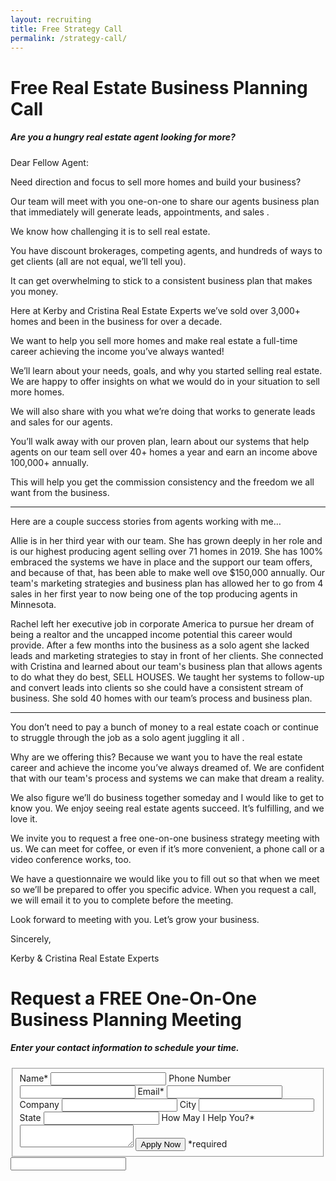 ```yaml
---
layout: recruiting
title: Free Strategy Call
permalink: /strategy-call/
---
```


<div class="recruiting-page"><h1 class="join-us">Free Real Estate Business Planning Call</h1><h5 class="join-us-subtitle">Are you a hungry real estate agent looking for more?</h5><p>Dear Fellow Agent:</p><p>Need direction and focus to sell more homes and build your business?</p><p>Our team will meet with you one-on-one to share our agents business plan that immediately will generate leads, appointments, and sales .</p><p>We know how challenging it is to sell real estate.</p><p>You have discount brokerages, competing agents, and hundreds of ways to get clients (all are not equal, we&rsquo;ll tell you).</p><p>It can get overwhelming to stick to a consistent business plan that makes you money.</p><p>Here at Kerby and Cristina Real Estate Experts we&rsquo;ve sold over 3,000+ homes and been in the business for over a decade.</p><p>We want to help you sell more homes and make real estate a full-time career achieving the income you&rsquo;ve always wanted!</p><p>We&rsquo;ll learn about your needs, goals, and why you started selling real estate. We are happy to offer insights on what we would do in your situation to sell more homes.</p><p>We will also share with you what we&rsquo;re doing that works to generate leads and sales for our agents.</p><p>You&rsquo;ll walk away with our proven plan, learn about our systems that help agents on our team sell over 40+ homes a year and earn an income above 100,000+ annually.</p><p>This will help you get the commission consistency and the freedom we all want from the business.</p><hr /><div class="qanda"><p class="section-title">Here are a couple success stories from agents working with me&hellip;</p><p><span class="quote">Allie is in her third year with our team. She has grown deeply in her role and is our highest producing agent selling over 71 homes in 2019. She has 100% embraced the systems we have in place and the support our team offers, and because of that, has been able to make well ove $150,000 annually. Our team's marketing strategies and business plan has allowed her to go from 4 sales in her first year to now being one of the top producing agents in Minnesota. </span></p><p><span class="quote">Rachel left her executive job in corporate America to pursue her dream of being a realtor and the uncapped income potential this career would provide. After a few months into the business as a solo agent she lacked leads and marketing strategies to stay in front of her clients. She connected with Cristina and learned about our team's business plan that allows agents to do what they do best, SELL HOUSES. We taught her systems to follow-up and convert leads into clients so she could have a consistent stream of business. She sold 40 homes with our team&rsquo;s process and business plan.</span></p></div><hr /><p>You don&rsquo;t need to pay a bunch of money to a real estate coach or continue to struggle through the job as a solo agent juggling it all .</p><p>Why are we offering this? Because we want you to have the real estate career and achieve the income you&rsquo;ve always dreamed of. We are confident that with our team's process and systems we can make that dream a reality.</p><p>We also figure we&rsquo;ll do business together someday and I would like to get to know you. We enjoy seeing real estate agents succeed. It&rsquo;s fulfilling, and we love it.</p><p>We invite you to request a free one-on-one business strategy meeting with us. We can meet for coffee, or even if it&rsquo;s more convenient, a phone call or a video conference works, too.</p><p>We have a questionnaire we would like you to fill out so that when we meet so we&rsquo;ll be prepared to offer you specific advice. When you request a call, we will email it to you to complete before the meeting.</p><p>Look forward to meeting with you. Let&rsquo;s grow your business.</p><p>Sincerely,</p><p>Kerby &amp; Cristina Real Estate Experts</p><h1 class="join-us">Request a FREE One-On-One Business Planning Meeting</h1><h5 class="join-us-subtitle">Enter your contact information to schedule your time.</h5><form method="post" class="home-value cta-forms" action="https://formspree.io/Bonnie@KerbyandCristina.com" onsubmit="return setReturn()"><fieldset><label for="name">Name*</label> <input type="text" required="" name="name" /> <label for="phone">Phone Number </label> <input type="tel" name="phone" /> <label for="email">Email*</label> <input type="text" required="" name="email" /> <label for="company">Company </label> <input type="text" name="company" /> <label for="city">City </label> <input type="text" name="city" /> <label for="state">State </label> <input type="text" name="state" /> <label for="message">How May I Help You?* </label><textarea name="message" required=""></textarea> <input class="submit light-light" type="submit" value="Apply Now" name="submitrecruitingForm" /> <span class="asterisk">*required</span></fieldset><div class="hidden"><input type="hidden" value="emilie@kerbyandcristina.com" name="_to" /> <input type="hidden" value="Recruiting Contact Request Message From Your Vyral Careers and Training Video Blog" name="_subject" /> <input type="text" name="_gotcha" /></div></form></div>